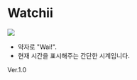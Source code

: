 # Watchii
[![](https://owncloud.org/wp-content/themes/owncloudorgnew/assets/img/clients/buttons/googleplay.png)](https://play.google.com/store/apps/details?id=com.icaynia.watchii)

* 약자로 "Wai!".
* 현재 시간을 표시해주는 간단한 시계입니다.


Ver.1.0

